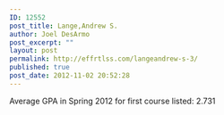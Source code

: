 ```yaml
---
ID: 12552
post_title: Lange,Andrew S.
author: Joel DesArmo
post_excerpt: ""
layout: post
permalink: http://effrtlss.com/langeandrew-s-3/
published: true
post_date: 2012-11-02 20:52:28
---
```

<p>Average GPA in Spring 2012 for first course listed: 2.731</p>